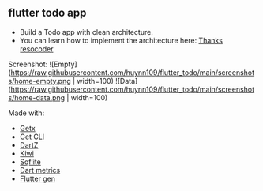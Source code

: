 ## flutter todo app

- Build a Todo app with clean architecture. 
- You can learn how to implement the architecture here: [Thanks resocoder](https://github.com/ResoCoder/flutter-tdd-clean-architecture-course)

Screenshot:
![Empty](https://raw.githubusercontent.com/huynn109/flutter_todo/main/screenshots/home-empty.png | width=100)
![Data](https://raw.githubusercontent.com/huynn109/flutter_todo/main/screenshots/home-data.png | width=100)

Made with:
- [Getx](https://github.com/jonataslaw/getx)
- [Get CLI](https://github.com/jonataslaw/get_cli)
- [DartZ](https://github.com/spebbe/dartz)
- [Kiwi](https://github.com/vanlooverenkoen/kiwi)
- [Sqflite](https://github.com/tekartik/sqflite)
- [Dart metrics](https://github.com/dart-code-checker/dart-code-metrics)
- [Flutter gen](https://github.com/FlutterGen/flutter_gen)
